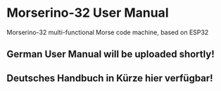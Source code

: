 # Morserino-32 User Manual
Morserino-32 multi-functional Morse code machine, based on ESP32

## German User Manual will be uploaded shortly!
## Deutsches Handbuch in Kürze hier verfügbar!